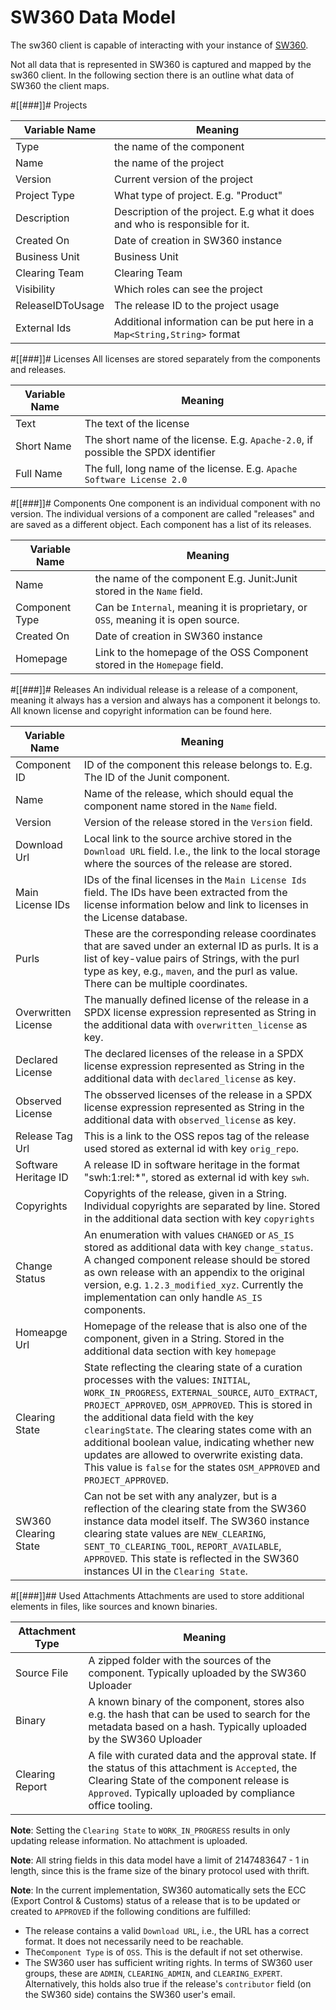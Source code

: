 [//]: # (Copyright Bosch.IO GmbH 2020)
[//]: # (This program and the accompanying materials are made)
[//]: # (available under the terms of the Eclipse Public License 2.0)
[//]: # (which is available at https://www.eclipse.org/legal/epl-2.0/)
[//]: # (SPDX-License-Identifier: EPL-2.0)
# SW360 Data Model

The sw360 client is capable of interacting with your instance of [SW360](https://www.eclipse.org/sw360/).

Not all data that is represented in SW360 is captured and mapped by the sw360 client. 
In the following section there is an outline what data of SW360 the client maps.

#[[###]]# Projects
  
  | Variable Name         | Meaning                       |
  |-----------------------|-------------------------------|
  | Type | the name of the component |
  | Name | the name of the project |
  | Version | Current version of the project |
  | Project Type | What type of project. E.g. "Product" |
  | Description | Description of the project. E.g what it does and who is responsible for it. |
  | Created On| Date of creation in SW360 instance |
  | Business Unit | Business Unit |
  | Clearing Team | Clearing Team |
  | Visibility | Which roles can see the project |
  | ReleaseIDToUsage | The release ID to the project usage |
  | External Ids | Additional information can be put here in a `Map<String,String>` format |

#[[###]]# Licenses
 All licenses are stored separately from the components and releases.

  | Variable Name         | Meaning                       |
  |-----------------------|-------------------------------|
  | Text | The text of the license |
  | Short Name | The short name of the license. E.g. `Apache-2.0`, if possible the SPDX identifier |
  | Full Name | The full, long name of the license. E.g. `Apache Software License 2.0` |
 
#[[###]]# Components
 One component is an individual component with no version.
 The individual versions of a component are called "releases" and are saved as a different object.
 Each component has a list of its releases.

 | Variable Name         | Meaning                       |
 |-----------------------|-------------------------------|
 | Name | the name of the component E.g. Junit:Junit stored in the `Name` field. |
 | Component Type| Can be `Internal`, meaning it is proprietary, or `OSS`, meaning it is open source. |
 | Created On| Date of creation in SW360 instance |
 | Homepage| Link to the homepage of the OSS Component stored in the `Homepage` field. |
 
#[[###]]# Releases
 An individual release is a release of a component, meaning it always has a version and always has a component it belongs to.
 All known license and copyright information can be found here.

  | Variable Name         | Meaning                       |
  |-----------------------|-------------------------------|
  | Component ID | ID of the component this release belongs to. E.g. The ID of the Junit component. |
  | Name | Name of the release, which should equal the component name stored in the `Name` field. |
  | Version | Version of the release stored in the `Version` field. |
  | Download Url | Local link to the source archive stored in the `Download URL` field. I.e., the link to the local storage where the sources of the release are stored. |
  | Main License IDs | IDs of the final licenses in the `Main License Ids` field. The IDs have been extracted from the license information below and link to licenses in the License database. |
  | Purls | These are the corresponding release coordinates that are saved under an external ID as purls. It is a list of key-value pairs of Strings, with the purl type as key, e.g., `maven`, and the purl as value. There can be multiple coordinates. |
  | Overwritten License | The manually defined license of the release in a SPDX license expression represented as String in the additional data with `overwritten_license` as key. |
  | Declared License | The declared licenses of the release in a SPDX license expression represented as String in the additional data with `declared_license` as key. |
  | Observed License | The obsserved licenses of the release in a SPDX license expression  represented as String in the additional data with `observed_license` as key. |
  | Release Tag Url | This is a link to the OSS repos tag of the release used stored as external id with key `orig_repo`. |
  | Software Heritage ID | A release ID in software heritage in the format "swh:1:rel:*", stored as external id with key `swh`. |
  | Copyrights | Copyrights of the release, given in a String. Individual copyrights are separated by line. Stored in the additional data section with key `copyrights` |
  | Change Status | An enumeration with values `CHANGED` or `AS_IS` stored as additional data with key `change_status`. A changed component release should be stored as own release with an appendix to the original version, e.g. `1.2.3_modified_xyz`. Currently the implementation can only handle `AS_IS` components. |
  | Homeapge Url | Homepage of the release that is also one of the component, given in a String. Stored in the additional data section with key `homepage` |
  | Clearing State | State reflecting the clearing state of a curation processes with the values: `INITIAL`, `WORK_IN_PROGRESS`, `EXTERNAL_SOURCE`, `AUTO_EXTRACT`, `PROJECT_APPROVED`, `OSM_APPROVED`. This is stored in the additional data field with the key `clearingState`. The clearing states come with an additional boolean value, indicating whether new updates are allowed to overwrite existing data. This value is `false` for the states `OSM_APPROVED` and `PROJECT_APPROVED`.|
  | SW360 Clearing State | Can not be set with any analyzer, but is a reflection of the clearing state from the SW360 instance data model itself. The SW360 instance clearing state values are `NEW_CLEARING`, `SENT_TO_CLEARING_TOOL`, `REPORT_AVAILABLE`, `APPROVED`. This state is reflected in the SW360 instances UI in the `Clearing State`. |

#[[###]]## Used Attachments
 Attachments are used to store additional elements in files, like sources and known binaries.

  | Attachment Type       | Meaning                       |
  |-----------------------|-------------------------------|
  | Source File | A zipped folder with the sources of the component. Typically uploaded by the SW360 Uploader |
  | Binary | A known binary of the component, stores also e.g. the hash that can be used to search for the metadata based on a hash. Typically uploaded by the SW360 Uploader |
  | Clearing Report | A file with curated data and the approval state. If the status of this attachment is `Accepted`, the Clearing State of the component release is `Approved`. Typically uploaded by compliance office tooling. |
  
**Note**: Setting the `Clearing State` to `WORK_IN_PROGRESS` results in only updating release information. No attachment
is uploaded.

**Note**:
All string fields in this data model have a limit of 2147483647 - 1 in length, since this is the frame size of the binary protocol used with thrift.

**Note**:
In the current implementation, SW360 automatically sets the ECC (Export Control & Customs) status of a release that 
is to be updated or created to `APPROVED` if the following conditions are fulfilled:
* The release contains a valid `Download URL`, i.e., the URL has a correct format. It does not necessarily need to be 
reachable.
* The`Component Type` is of `OSS`. This is the default if not set otherwise.
* The SW360 user has sufficient writing rights. In terms of SW360 user groups, these are `ADMIN`, `CLEARING_ADMIN`, and
`CLEARING_EXPERT`. Alternatively, this holds also true if the release's `contributor` field (on the SW360 side)
contains the SW360 user's email.

